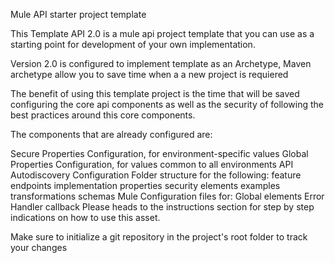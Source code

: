 Mule API starter project template

This Template API 2.0 is a mule api project template that you can use as a starting point for development of your own implementation.

Version 2.0 is configured to implement template as an Archetype, Maven archetype allow you to save time when a a new project is requiered

The benefit of using this template project is the time that will be saved configuring the core api components as well as the security of following the best practices around this core components.

The components that are already configured are:


Secure Properties Configuration, for environment-specific values
Global Properties Configuration, for values common to all environments
API Autodiscovery Configuration
Folder structure for the following:
feature endpoints implementation
properties
security elements
examples
transformations
schemas
Mule Configuration files for:
Global elements
Error Handler callback
Please heads to the instructions section for step by step indications on how to use this asset.

Make sure to initialize a git repository in the project's root folder to track your changes